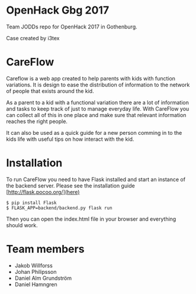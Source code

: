 # OpenHack Gbg 2017

Team JODDs repo for OpenHack 2017 in Gothenburg. 

Case created by i3tex

# CareFlow

Careflow is a web app created to help parents with kids with function variations. It is design to ease the distribution of information to the network of people that exists around the kid.

As a parent to a kid with a functional variation there are a lot of information and tasks to keep track of just to manage everyday life. With CareFlow you can collect all of this in one place and make sure that relevant information reaches the right people. 

It can also be used as a quick guide for a new person comming in to the kids life with useful tips on how interact with the kid. 

# Installation

To run CareFlow you need to have Flask installed and start an instance of the backend server. Please see the installation guide [http://flask.pocoo.org/](here)

```
$ pip install Flask
$ FLASK_APP=backend/backend.py flask run
```
Then you can open the index.html file in your browser and everything should work. 

# Team members

* Jakob Willforss
* Johan Philipsson
* Daniel Alm Grundström
* Daniel Hamngren
